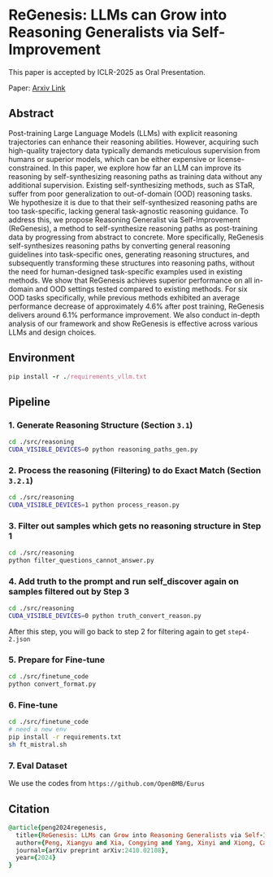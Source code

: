 # ReGenesis: LLMs can Grow into Reasoning Generalists via Self-Improvement

This paper is accepted by ICLR-2025 as Oral Presentation.

Paper: [Arxiv Link](https://arxiv.org/abs/2410.02108)

## Abstract
Post-training Large Language Models (LLMs) with explicit reasoning trajectories can enhance their reasoning abilities. However, acquiring such high-quality trajectory data typically demands meticulous supervision from humans or superior models, which can be either expensive or license-constrained. In this paper, we explore how far an LLM can improve its reasoning by self-synthesizing reasoning paths as training data without any additional supervision. Existing self-synthesizing methods, such as STaR, suffer from poor generalization to out-of-domain (OOD) reasoning tasks. We hypothesize it is due to that their self-synthesized reasoning paths are too task-specific, lacking general task-agnostic reasoning guidance. To address this, we propose Reasoning Generalist via Self-Improvement (ReGenesis), a method to self-synthesize reasoning paths as post-training data by progressing from abstract to concrete. More specifically, ReGenesis self-synthesizes reasoning paths by converting general reasoning guidelines into task-specific ones, generating reasoning structures, and subsequently transforming these structures into reasoning paths, without the need for human-designed task-specific examples used in existing methods. We show that ReGenesis achieves superior performance on all in-domain and OOD settings tested compared to existing methods. For six OOD tasks specifically, while previous methods exhibited an average performance decrease of approximately 4.6% after post training, ReGenesis delivers around 6.1% performance improvement. We also conduct in-depth analysis of our framework and show ReGenesis is effective across various LLMs and design choices.

## Environment
```ruby
pip install -r ./requirements_vllm.txt
```

## Pipeline
### 1. Generate Reasoning Structure (Section `3.1`)

```bash
cd ./src/reasoning
CUDA_VISIBLE_DEVICES=0 python reasoning_paths_gen.py
```

### 2. Process the reasoning (Filtering) to do Exact Match (Section `3.2.1`)

```bash
cd ./src/reasoning
CUDA_VISIBLE_DEVICES=1 python process_reason.py
```

### 3. Filter out samples which gets no reasoning structure in Step 1

```bash
cd ./src/reasoning
python filter_questions_cannot_answer.py
```

### 4. Add truth to the prompt and run self_discover again on samples filtered out by Step 3

```bash
cd ./src/reasoning
CUDA_VISIBLE_DEVICES=0 python truth_convert_reason.py
```
After this step, you will go back to step 2 for filtering again to get `step4-2.json`

### 5. Prepare for Fine-tune 

```bash
cd ./src/finetune_code
python convert_format.py
```

### 6. Fine-tune 

```bash
cd ./src/finetune_code
# need a new env
pip install -r requirements.txt
sh ft_mistral.sh
```

### 7. Eval Dataset

We use the codes from `https://github.com/OpenBMB/Eurus`

## Citation

```ruby
@article{peng2024regenesis,
  title={ReGenesis: LLMs can Grow into Reasoning Generalists via Self-Improvement},
  author={Peng, Xiangyu and Xia, Congying and Yang, Xinyi and Xiong, Caiming and Wu, Chien-Sheng and Xing, Chen},
  journal={arXiv preprint arXiv:2410.02108},
  year={2024}
}
```